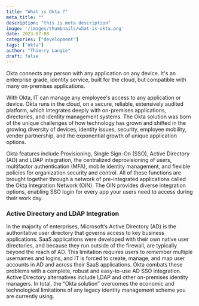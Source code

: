 ```yaml
---
title: "What is Okta ?"
meta_title: ""
description: "this is meta description"
image: '/images/thumbnails/what-is-okta.png'
date: 2023-07-08
categories: ["development"]
tags: ["okta"]
author: "Thierry Langie"
draft: false
---
```

Okta connects any person with any application on any device. It's an enterprise grade, identity service, built for the cloud, but compatible with many on-premises applications.

With Okta, IT can manage any employee's access to any application or device. Okta runs in the cloud, on a secure, reliable, extensively audited platform, which integrates deeply with on-premises applications, directories, and identity management systems. The Okta solution was born of the unique challenges of how technology has grown and shifted in the growing diversity of devices, identity issues, security, employee mobility, vender partnership, and the exponential growth of unique application options.

Okta features include Provisioning, Single Sign-On (SSO), Active Directory (AD) and LDAP integration, the centralized deprovisioning of users, multifactor authentication (MFA), mobile identity management, and flexible policies for organization security and control. All of these functions are brought together through a network of pre-integrated applications called the Okta Integration Network (OIN). The OIN provides diverse integration options, enabling SSO login for every app your users need to access during their work day.

### Active Directory and LDAP Integration

In the majority of enterprises, Microsoft’s Active Directory (AD) is the authoritative user directory that governs access to key business applications. SaaS applications were developed with their own native user directories, and because they run outside of the firewall, are typically beyond the reach of AD. This limitation requires users to remember multiple usernames and logins, and IT is forced to create, manage, and map user accounts in AD and across their SaaS applications. Okta combats these problems with a complete, robust and easy-to-use AD SSO integration. Active Directory alternatives include LDAP and other on-premises identity managers. In total, the “Okta solution” overcomes the economic and technological limitations of any legacy identity management scheme you are currently using.

